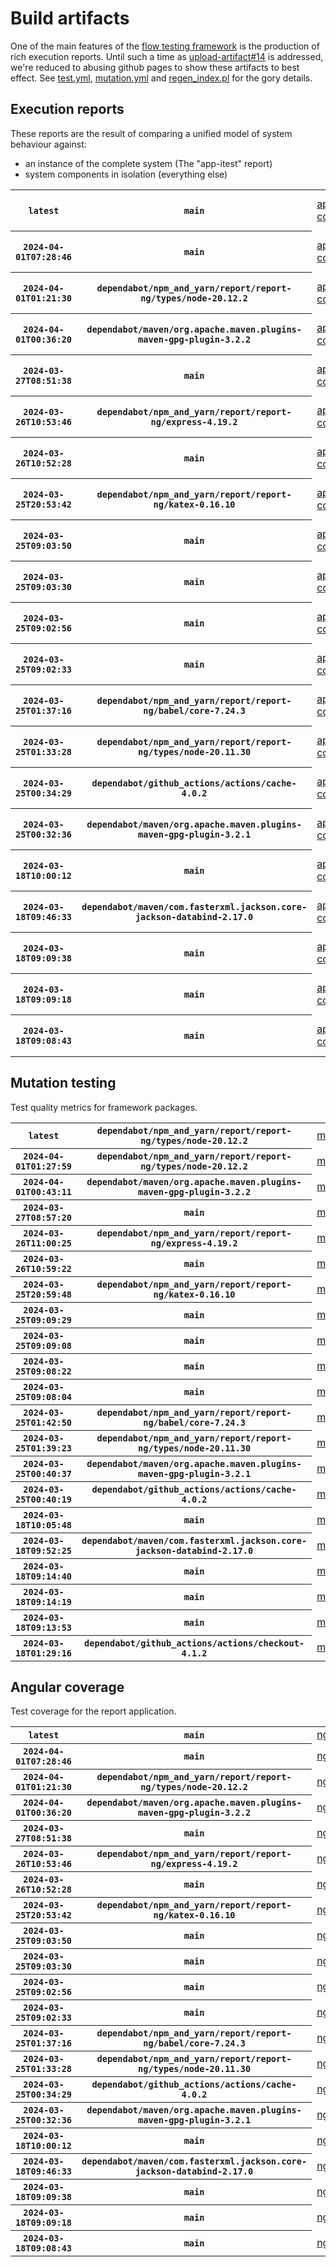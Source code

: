 # Build artifacts

One of the main features of the [flow testing framework](https://github.com/Mastercard/flow) is the production of rich execution reports.
Until such a time as [upload-artifact#14](https://github.com/actions/upload-artifact/issues/14) is addressed, we're reduced to abusing github pages to show these artifacts to best effect.
See [test.yml](https://github.com/Mastercard/flow/blob/main/.github/workflows/test.yml), [mutation.yml](https://github.com/Mastercard/flow/blob/main/.github/workflows/mutation.yml) and [regen_index.pl](https://github.com/Mastercard/flow/blob/pages/regen_index.pl) for the gory details.

## Execution reports

These reports are the result of comparing a unified model of system behaviour against:
 * an instance of the complete system (The "app-itest" report)
 * system components in isolation (everything else)

<!-- start:execution -->
<table>
	<tbody>
		<tr> <th><code>latest</code></th>
			 <th><code>main</code></th>
			<td><a href="execution/latest/app-core/target/mctf/latest/index.html">app-core</a></td>
			<td><a href="execution/latest/app-histogram/target/mctf/latest/index.html">app-histogram</a></td>
			<td><a href="execution/latest/app-itest/target/mctf/latest/index.html">app-itest</a></td>
			<td><a href="execution/latest/app-queue/target/mctf/latest/index.html">app-queue</a></td>
			<td><a href="execution/latest/app-store/target/mctf/latest/index.html">app-store</a></td>
			<td><a href="execution/latest/app-ui/target/mctf/latest/index.html">app-ui</a></td>
			<td><a href="execution/latest/app-web-ui/target/mctf/latest/index.html">app-web-ui</a></td>
		</tr>
		<tr> <th><code>2024-04-01T07:28:46</code></th>
			 <th><code>main</code></th>
			<td><a href="execution/1711956526/app-core/target/mctf/latest/index.html">app-core</a></td>
			<td><a href="execution/1711956526/app-histogram/target/mctf/latest/index.html">app-histogram</a></td>
			<td><a href="execution/1711956526/app-itest/target/mctf/latest/index.html">app-itest</a></td>
			<td><a href="execution/1711956526/app-queue/target/mctf/latest/index.html">app-queue</a></td>
			<td><a href="execution/1711956526/app-store/target/mctf/latest/index.html">app-store</a></td>
			<td><a href="execution/1711956526/app-ui/target/mctf/latest/index.html">app-ui</a></td>
			<td><a href="execution/1711956526/app-web-ui/target/mctf/latest/index.html">app-web-ui</a></td>
		</tr>
		<tr> <th><code>2024-04-01T01:21:30</code></th>
			 <th><code>dependabot/npm_and_yarn/report/report-ng/types/node-20.12.2</code></th>
			<td><a href="execution/1711934490/app-core/target/mctf/latest/index.html">app-core</a></td>
			<td><a href="execution/1711934490/app-histogram/target/mctf/latest/index.html">app-histogram</a></td>
			<td><a href="execution/1711934490/app-itest/target/mctf/latest/index.html">app-itest</a></td>
			<td><a href="execution/1711934490/app-queue/target/mctf/latest/index.html">app-queue</a></td>
			<td><a href="execution/1711934490/app-store/target/mctf/latest/index.html">app-store</a></td>
			<td><a href="execution/1711934490/app-ui/target/mctf/latest/index.html">app-ui</a></td>
			<td><a href="execution/1711934490/app-web-ui/target/mctf/latest/index.html">app-web-ui</a></td>
		</tr>
		<tr> <th><code>2024-04-01T00:36:20</code></th>
			 <th><code>dependabot/maven/org.apache.maven.plugins-maven-gpg-plugin-3.2.2</code></th>
			<td><a href="execution/1711931780/app-core/target/mctf/latest/index.html">app-core</a></td>
			<td><a href="execution/1711931780/app-histogram/target/mctf/latest/index.html">app-histogram</a></td>
			<td><a href="execution/1711931780/app-itest/target/mctf/latest/index.html">app-itest</a></td>
			<td><a href="execution/1711931780/app-queue/target/mctf/latest/index.html">app-queue</a></td>
			<td><a href="execution/1711931780/app-store/target/mctf/latest/index.html">app-store</a></td>
			<td><a href="execution/1711931780/app-ui/target/mctf/latest/index.html">app-ui</a></td>
			<td><a href="execution/1711931780/app-web-ui/target/mctf/latest/index.html">app-web-ui</a></td>
		</tr>
		<tr> <th><code>2024-03-27T08:51:38</code></th>
			 <th><code>main</code></th>
			<td><a href="execution/1711529498/app-core/target/mctf/latest/index.html">app-core</a></td>
			<td><a href="execution/1711529498/app-histogram/target/mctf/latest/index.html">app-histogram</a></td>
			<td><a href="execution/1711529498/app-itest/target/mctf/latest/index.html">app-itest</a></td>
			<td><a href="execution/1711529498/app-queue/target/mctf/latest/index.html">app-queue</a></td>
			<td><a href="execution/1711529498/app-store/target/mctf/latest/index.html">app-store</a></td>
			<td><a href="execution/1711529498/app-ui/target/mctf/latest/index.html">app-ui</a></td>
			<td><a href="execution/1711529498/app-web-ui/target/mctf/latest/index.html">app-web-ui</a></td>
		</tr>
		<tr> <th><code>2024-03-26T10:53:46</code></th>
			 <th><code>dependabot/npm_and_yarn/report/report-ng/express-4.19.2</code></th>
			<td><a href="execution/1711450426/app-core/target/mctf/latest/index.html">app-core</a></td>
			<td><a href="execution/1711450426/app-histogram/target/mctf/latest/index.html">app-histogram</a></td>
			<td><a href="execution/1711450426/app-itest/target/mctf/latest/index.html">app-itest</a></td>
			<td><a href="execution/1711450426/app-queue/target/mctf/latest/index.html">app-queue</a></td>
			<td><a href="execution/1711450426/app-store/target/mctf/latest/index.html">app-store</a></td>
			<td><a href="execution/1711450426/app-ui/target/mctf/latest/index.html">app-ui</a></td>
			<td><a href="execution/1711450426/app-web-ui/target/mctf/latest/index.html">app-web-ui</a></td>
		</tr>
		<tr> <th><code>2024-03-26T10:52:28</code></th>
			 <th><code>main</code></th>
			<td><a href="execution/1711450348/app-core/target/mctf/latest/index.html">app-core</a></td>
			<td><a href="execution/1711450348/app-histogram/target/mctf/latest/index.html">app-histogram</a></td>
			<td><a href="execution/1711450348/app-itest/target/mctf/latest/index.html">app-itest</a></td>
			<td><a href="execution/1711450348/app-queue/target/mctf/latest/index.html">app-queue</a></td>
			<td><a href="execution/1711450348/app-store/target/mctf/latest/index.html">app-store</a></td>
			<td><a href="execution/1711450348/app-ui/target/mctf/latest/index.html">app-ui</a></td>
			<td><a href="execution/1711450348/app-web-ui/target/mctf/latest/index.html">app-web-ui</a></td>
		</tr>
		<tr> <th><code>2024-03-25T20:53:42</code></th>
			 <th><code>dependabot/npm_and_yarn/report/report-ng/katex-0.16.10</code></th>
			<td><a href="execution/1711400022/app-core/target/mctf/latest/index.html">app-core</a></td>
			<td><a href="execution/1711400022/app-histogram/target/mctf/latest/index.html">app-histogram</a></td>
			<td><a href="execution/1711400022/app-itest/target/mctf/latest/index.html">app-itest</a></td>
			<td><a href="execution/1711400022/app-queue/target/mctf/latest/index.html">app-queue</a></td>
			<td><a href="execution/1711400022/app-store/target/mctf/latest/index.html">app-store</a></td>
			<td><a href="execution/1711400022/app-ui/target/mctf/latest/index.html">app-ui</a></td>
			<td><a href="execution/1711400022/app-web-ui/target/mctf/latest/index.html">app-web-ui</a></td>
		</tr>
		<tr> <th><code>2024-03-25T09:03:50</code></th>
			 <th><code>main</code></th>
			<td><a href="execution/1711357430/app-core/target/mctf/latest/index.html">app-core</a></td>
			<td><a href="execution/1711357430/app-histogram/target/mctf/latest/index.html">app-histogram</a></td>
			<td><a href="execution/1711357430/app-itest/target/mctf/latest/index.html">app-itest</a></td>
			<td><a href="execution/1711357430/app-queue/target/mctf/latest/index.html">app-queue</a></td>
			<td><a href="execution/1711357430/app-store/target/mctf/latest/index.html">app-store</a></td>
			<td><a href="execution/1711357430/app-ui/target/mctf/latest/index.html">app-ui</a></td>
			<td><a href="execution/1711357430/app-web-ui/target/mctf/latest/index.html">app-web-ui</a></td>
		</tr>
		<tr> <th><code>2024-03-25T09:03:30</code></th>
			 <th><code>main</code></th>
			<td><a href="execution/1711357410/app-core/target/mctf/latest/index.html">app-core</a></td>
			<td><a href="execution/1711357410/app-histogram/target/mctf/latest/index.html">app-histogram</a></td>
			<td><a href="execution/1711357410/app-itest/target/mctf/latest/index.html">app-itest</a></td>
			<td><a href="execution/1711357410/app-queue/target/mctf/latest/index.html">app-queue</a></td>
			<td><a href="execution/1711357410/app-store/target/mctf/latest/index.html">app-store</a></td>
			<td><a href="execution/1711357410/app-ui/target/mctf/latest/index.html">app-ui</a></td>
			<td><a href="execution/1711357410/app-web-ui/target/mctf/latest/index.html">app-web-ui</a></td>
		</tr>
		<tr> <th><code>2024-03-25T09:02:56</code></th>
			 <th><code>main</code></th>
			<td><a href="execution/1711357376/app-core/target/mctf/latest/index.html">app-core</a></td>
			<td><a href="execution/1711357376/app-histogram/target/mctf/latest/index.html">app-histogram</a></td>
			<td><a href="execution/1711357376/app-itest/target/mctf/latest/index.html">app-itest</a></td>
			<td><a href="execution/1711357376/app-queue/target/mctf/latest/index.html">app-queue</a></td>
			<td><a href="execution/1711357376/app-store/target/mctf/latest/index.html">app-store</a></td>
			<td><a href="execution/1711357376/app-ui/target/mctf/latest/index.html">app-ui</a></td>
			<td><a href="execution/1711357376/app-web-ui/target/mctf/latest/index.html">app-web-ui</a></td>
		</tr>
		<tr> <th><code>2024-03-25T09:02:33</code></th>
			 <th><code>main</code></th>
			<td><a href="execution/1711357353/app-core/target/mctf/latest/index.html">app-core</a></td>
			<td><a href="execution/1711357353/app-histogram/target/mctf/latest/index.html">app-histogram</a></td>
			<td><a href="execution/1711357353/app-itest/target/mctf/latest/index.html">app-itest</a></td>
			<td><a href="execution/1711357353/app-queue/target/mctf/latest/index.html">app-queue</a></td>
			<td><a href="execution/1711357353/app-store/target/mctf/latest/index.html">app-store</a></td>
			<td><a href="execution/1711357353/app-ui/target/mctf/latest/index.html">app-ui</a></td>
			<td><a href="execution/1711357353/app-web-ui/target/mctf/latest/index.html">app-web-ui</a></td>
		</tr>
		<tr> <th><code>2024-03-25T01:37:16</code></th>
			 <th><code>dependabot/npm_and_yarn/report/report-ng/babel/core-7.24.3</code></th>
			<td><a href="execution/1711330636/app-core/target/mctf/latest/index.html">app-core</a></td>
			<td><a href="execution/1711330636/app-histogram/target/mctf/latest/index.html">app-histogram</a></td>
			<td><a href="execution/1711330636/app-itest/target/mctf/latest/index.html">app-itest</a></td>
			<td><a href="execution/1711330636/app-queue/target/mctf/latest/index.html">app-queue</a></td>
			<td><a href="execution/1711330636/app-store/target/mctf/latest/index.html">app-store</a></td>
			<td><a href="execution/1711330636/app-ui/target/mctf/latest/index.html">app-ui</a></td>
			<td><a href="execution/1711330636/app-web-ui/target/mctf/latest/index.html">app-web-ui</a></td>
		</tr>
		<tr> <th><code>2024-03-25T01:33:28</code></th>
			 <th><code>dependabot/npm_and_yarn/report/report-ng/types/node-20.11.30</code></th>
			<td><a href="execution/1711330408/app-core/target/mctf/latest/index.html">app-core</a></td>
			<td><a href="execution/1711330408/app-histogram/target/mctf/latest/index.html">app-histogram</a></td>
			<td><a href="execution/1711330408/app-itest/target/mctf/latest/index.html">app-itest</a></td>
			<td><a href="execution/1711330408/app-queue/target/mctf/latest/index.html">app-queue</a></td>
			<td><a href="execution/1711330408/app-store/target/mctf/latest/index.html">app-store</a></td>
			<td><a href="execution/1711330408/app-ui/target/mctf/latest/index.html">app-ui</a></td>
			<td><a href="execution/1711330408/app-web-ui/target/mctf/latest/index.html">app-web-ui</a></td>
		</tr>
		<tr> <th><code>2024-03-25T00:34:29</code></th>
			 <th><code>dependabot/github_actions/actions/cache-4.0.2</code></th>
			<td><a href="execution/1711326869/app-core/target/mctf/latest/index.html">app-core</a></td>
			<td><a href="execution/1711326869/app-histogram/target/mctf/latest/index.html">app-histogram</a></td>
			<td><a href="execution/1711326869/app-itest/target/mctf/latest/index.html">app-itest</a></td>
			<td><a href="execution/1711326869/app-queue/target/mctf/latest/index.html">app-queue</a></td>
			<td><a href="execution/1711326869/app-store/target/mctf/latest/index.html">app-store</a></td>
			<td><a href="execution/1711326869/app-ui/target/mctf/latest/index.html">app-ui</a></td>
			<td><a href="execution/1711326869/app-web-ui/target/mctf/latest/index.html">app-web-ui</a></td>
		</tr>
		<tr> <th><code>2024-03-25T00:32:36</code></th>
			 <th><code>dependabot/maven/org.apache.maven.plugins-maven-gpg-plugin-3.2.1</code></th>
			<td><a href="execution/1711326756/app-core/target/mctf/latest/index.html">app-core</a></td>
			<td><a href="execution/1711326756/app-histogram/target/mctf/latest/index.html">app-histogram</a></td>
			<td><a href="execution/1711326756/app-itest/target/mctf/latest/index.html">app-itest</a></td>
			<td><a href="execution/1711326756/app-queue/target/mctf/latest/index.html">app-queue</a></td>
			<td><a href="execution/1711326756/app-store/target/mctf/latest/index.html">app-store</a></td>
			<td><a href="execution/1711326756/app-ui/target/mctf/latest/index.html">app-ui</a></td>
			<td><a href="execution/1711326756/app-web-ui/target/mctf/latest/index.html">app-web-ui</a></td>
		</tr>
		<tr> <th><code>2024-03-18T10:00:12</code></th>
			 <th><code>main</code></th>
			<td><a href="execution/1710756012/app-core/target/mctf/latest/index.html">app-core</a></td>
			<td><a href="execution/1710756012/app-histogram/target/mctf/latest/index.html">app-histogram</a></td>
			<td><a href="execution/1710756012/app-itest/target/mctf/latest/index.html">app-itest</a></td>
			<td><a href="execution/1710756012/app-queue/target/mctf/latest/index.html">app-queue</a></td>
			<td><a href="execution/1710756012/app-store/target/mctf/latest/index.html">app-store</a></td>
			<td><a href="execution/1710756012/app-ui/target/mctf/latest/index.html">app-ui</a></td>
			<td><a href="execution/1710756012/app-web-ui/target/mctf/latest/index.html">app-web-ui</a></td>
		</tr>
		<tr> <th><code>2024-03-18T09:46:33</code></th>
			 <th><code>dependabot/maven/com.fasterxml.jackson.core-jackson-databind-2.17.0</code></th>
			<td><a href="execution/1710755193/app-core/target/mctf/latest/index.html">app-core</a></td>
			<td><a href="execution/1710755193/app-histogram/target/mctf/latest/index.html">app-histogram</a></td>
			<td><a href="execution/1710755193/app-itest/target/mctf/latest/index.html">app-itest</a></td>
			<td><a href="execution/1710755193/app-queue/target/mctf/latest/index.html">app-queue</a></td>
			<td><a href="execution/1710755193/app-store/target/mctf/latest/index.html">app-store</a></td>
			<td><a href="execution/1710755193/app-ui/target/mctf/latest/index.html">app-ui</a></td>
			<td><a href="execution/1710755193/app-web-ui/target/mctf/latest/index.html">app-web-ui</a></td>
		</tr>
		<tr> <th><code>2024-03-18T09:09:38</code></th>
			 <th><code>main</code></th>
			<td><a href="execution/1710752978/app-core/target/mctf/latest/index.html">app-core</a></td>
			<td><a href="execution/1710752978/app-histogram/target/mctf/latest/index.html">app-histogram</a></td>
			<td><a href="execution/1710752978/app-itest/target/mctf/latest/index.html">app-itest</a></td>
			<td><a href="execution/1710752978/app-queue/target/mctf/latest/index.html">app-queue</a></td>
			<td><a href="execution/1710752978/app-store/target/mctf/latest/index.html">app-store</a></td>
			<td><a href="execution/1710752978/app-ui/target/mctf/latest/index.html">app-ui</a></td>
			<td><a href="execution/1710752978/app-web-ui/target/mctf/latest/index.html">app-web-ui</a></td>
		</tr>
		<tr> <th><code>2024-03-18T09:09:18</code></th>
			 <th><code>main</code></th>
			<td><a href="execution/1710752958/app-core/target/mctf/latest/index.html">app-core</a></td>
			<td><a href="execution/1710752958/app-histogram/target/mctf/latest/index.html">app-histogram</a></td>
			<td><a href="execution/1710752958/app-itest/target/mctf/latest/index.html">app-itest</a></td>
			<td><a href="execution/1710752958/app-queue/target/mctf/latest/index.html">app-queue</a></td>
			<td><a href="execution/1710752958/app-store/target/mctf/latest/index.html">app-store</a></td>
			<td><a href="execution/1710752958/app-ui/target/mctf/latest/index.html">app-ui</a></td>
			<td><a href="execution/1710752958/app-web-ui/target/mctf/latest/index.html">app-web-ui</a></td>
		</tr>
		<tr> <th><code>2024-03-18T09:08:43</code></th>
			 <th><code>main</code></th>
			<td><a href="execution/1710752923/app-core/target/mctf/latest/index.html">app-core</a></td>
			<td><a href="execution/1710752923/app-histogram/target/mctf/latest/index.html">app-histogram</a></td>
			<td><a href="execution/1710752923/app-itest/target/mctf/latest/index.html">app-itest</a></td>
			<td><a href="execution/1710752923/app-queue/target/mctf/latest/index.html">app-queue</a></td>
			<td><a href="execution/1710752923/app-store/target/mctf/latest/index.html">app-store</a></td>
			<td><a href="execution/1710752923/app-ui/target/mctf/latest/index.html">app-ui</a></td>
			<td><a href="execution/1710752923/app-web-ui/target/mctf/latest/index.html">app-web-ui</a></td>
		</tr>
	</tbody>
</table>
<!-- end:execution -->

## Mutation testing

Test quality metrics for framework packages.

<!-- start:mutation -->
<table>
	<tbody>
		<tr> <th><code>latest</code></th>
			 <th><code>dependabot/npm_and_yarn/report/report-ng/types/node-20.12.2</code></th>
			<td><a href="mutation/latest/mutation_report/index.html">mutation</a></td>
		</tr>
		<tr> <th><code>2024-04-01T01:27:59</code></th>
			 <th><code>dependabot/npm_and_yarn/report/report-ng/types/node-20.12.2</code></th>
			<td><a href="mutation/1711934879/mutation_report/index.html">mutation</a></td>
		</tr>
		<tr> <th><code>2024-04-01T00:43:11</code></th>
			 <th><code>dependabot/maven/org.apache.maven.plugins-maven-gpg-plugin-3.2.2</code></th>
			<td><a href="mutation/1711932191/mutation_report/index.html">mutation</a></td>
		</tr>
		<tr> <th><code>2024-03-27T08:57:20</code></th>
			 <th><code>main</code></th>
			<td><a href="mutation/1711529840/mutation_report/index.html">mutation</a></td>
		</tr>
		<tr> <th><code>2024-03-26T11:00:25</code></th>
			 <th><code>dependabot/npm_and_yarn/report/report-ng/express-4.19.2</code></th>
			<td><a href="mutation/1711450825/mutation_report/index.html">mutation</a></td>
		</tr>
		<tr> <th><code>2024-03-26T10:59:22</code></th>
			 <th><code>main</code></th>
			<td><a href="mutation/1711450762/mutation_report/index.html">mutation</a></td>
		</tr>
		<tr> <th><code>2024-03-25T20:59:48</code></th>
			 <th><code>dependabot/npm_and_yarn/report/report-ng/katex-0.16.10</code></th>
			<td><a href="mutation/1711400388/mutation_report/index.html">mutation</a></td>
		</tr>
		<tr> <th><code>2024-03-25T09:09:29</code></th>
			 <th><code>main</code></th>
			<td><a href="mutation/1711357769/mutation_report/index.html">mutation</a></td>
		</tr>
		<tr> <th><code>2024-03-25T09:09:08</code></th>
			 <th><code>main</code></th>
			<td><a href="mutation/1711357748/mutation_report/index.html">mutation</a></td>
		</tr>
		<tr> <th><code>2024-03-25T09:08:22</code></th>
			 <th><code>main</code></th>
			<td><a href="mutation/1711357702/mutation_report/index.html">mutation</a></td>
		</tr>
		<tr> <th><code>2024-03-25T09:08:04</code></th>
			 <th><code>main</code></th>
			<td><a href="mutation/1711357684/mutation_report/index.html">mutation</a></td>
		</tr>
		<tr> <th><code>2024-03-25T01:42:50</code></th>
			 <th><code>dependabot/npm_and_yarn/report/report-ng/babel/core-7.24.3</code></th>
			<td><a href="mutation/1711330970/mutation_report/index.html">mutation</a></td>
		</tr>
		<tr> <th><code>2024-03-25T01:39:23</code></th>
			 <th><code>dependabot/npm_and_yarn/report/report-ng/types/node-20.11.30</code></th>
			<td><a href="mutation/1711330763/mutation_report/index.html">mutation</a></td>
		</tr>
		<tr> <th><code>2024-03-25T00:40:37</code></th>
			 <th><code>dependabot/maven/org.apache.maven.plugins-maven-gpg-plugin-3.2.1</code></th>
			<td><a href="mutation/1711327237/mutation_report/index.html">mutation</a></td>
		</tr>
		<tr> <th><code>2024-03-25T00:40:19</code></th>
			 <th><code>dependabot/github_actions/actions/cache-4.0.2</code></th>
			<td><a href="mutation/1711327219/mutation_report/index.html">mutation</a></td>
		</tr>
		<tr> <th><code>2024-03-18T10:05:48</code></th>
			 <th><code>main</code></th>
			<td><a href="mutation/1710756348/mutation_report/index.html">mutation</a></td>
		</tr>
		<tr> <th><code>2024-03-18T09:52:25</code></th>
			 <th><code>dependabot/maven/com.fasterxml.jackson.core-jackson-databind-2.17.0</code></th>
			<td><a href="mutation/1710755545/mutation_report/index.html">mutation</a></td>
		</tr>
		<tr> <th><code>2024-03-18T09:14:40</code></th>
			 <th><code>main</code></th>
			<td><a href="mutation/1710753280/mutation_report/index.html">mutation</a></td>
		</tr>
		<tr> <th><code>2024-03-18T09:14:19</code></th>
			 <th><code>main</code></th>
			<td><a href="mutation/1710753259/mutation_report/index.html">mutation</a></td>
		</tr>
		<tr> <th><code>2024-03-18T09:13:53</code></th>
			 <th><code>main</code></th>
			<td><a href="mutation/1710753233/mutation_report/index.html">mutation</a></td>
		</tr>
		<tr> <th><code>2024-03-18T01:29:16</code></th>
			 <th><code>dependabot/github_actions/actions/checkout-4.1.2</code></th>
			<td><a href="mutation/1710725356/mutation_report/index.html">mutation</a></td>
		</tr>
	</tbody>
</table>
<!-- end:mutation -->

## Angular coverage

Test coverage for the report application.

<!-- start:ng_coverage -->
<table>
	<tbody>
		<tr> <th><code>latest</code></th>
			 <th><code>main</code></th>
			<td><a href="ng_coverage/latest/report/index.html">ng_coverage</a></td>
		</tr>
		<tr> <th><code>2024-04-01T07:28:46</code></th>
			 <th><code>main</code></th>
			<td><a href="ng_coverage/1711956526/report/index.html">ng_coverage</a></td>
		</tr>
		<tr> <th><code>2024-04-01T01:21:30</code></th>
			 <th><code>dependabot/npm_and_yarn/report/report-ng/types/node-20.12.2</code></th>
			<td><a href="ng_coverage/1711934490/report/index.html">ng_coverage</a></td>
		</tr>
		<tr> <th><code>2024-04-01T00:36:20</code></th>
			 <th><code>dependabot/maven/org.apache.maven.plugins-maven-gpg-plugin-3.2.2</code></th>
			<td><a href="ng_coverage/1711931780/report/index.html">ng_coverage</a></td>
		</tr>
		<tr> <th><code>2024-03-27T08:51:38</code></th>
			 <th><code>main</code></th>
			<td><a href="ng_coverage/1711529498/report/index.html">ng_coverage</a></td>
		</tr>
		<tr> <th><code>2024-03-26T10:53:46</code></th>
			 <th><code>dependabot/npm_and_yarn/report/report-ng/express-4.19.2</code></th>
			<td><a href="ng_coverage/1711450426/report/index.html">ng_coverage</a></td>
		</tr>
		<tr> <th><code>2024-03-26T10:52:28</code></th>
			 <th><code>main</code></th>
			<td><a href="ng_coverage/1711450348/report/index.html">ng_coverage</a></td>
		</tr>
		<tr> <th><code>2024-03-25T20:53:42</code></th>
			 <th><code>dependabot/npm_and_yarn/report/report-ng/katex-0.16.10</code></th>
			<td><a href="ng_coverage/1711400022/report/index.html">ng_coverage</a></td>
		</tr>
		<tr> <th><code>2024-03-25T09:03:50</code></th>
			 <th><code>main</code></th>
			<td><a href="ng_coverage/1711357430/report/index.html">ng_coverage</a></td>
		</tr>
		<tr> <th><code>2024-03-25T09:03:30</code></th>
			 <th><code>main</code></th>
			<td><a href="ng_coverage/1711357410/report/index.html">ng_coverage</a></td>
		</tr>
		<tr> <th><code>2024-03-25T09:02:56</code></th>
			 <th><code>main</code></th>
			<td><a href="ng_coverage/1711357376/report/index.html">ng_coverage</a></td>
		</tr>
		<tr> <th><code>2024-03-25T09:02:33</code></th>
			 <th><code>main</code></th>
			<td><a href="ng_coverage/1711357353/report/index.html">ng_coverage</a></td>
		</tr>
		<tr> <th><code>2024-03-25T01:37:16</code></th>
			 <th><code>dependabot/npm_and_yarn/report/report-ng/babel/core-7.24.3</code></th>
			<td><a href="ng_coverage/1711330636/report/index.html">ng_coverage</a></td>
		</tr>
		<tr> <th><code>2024-03-25T01:33:28</code></th>
			 <th><code>dependabot/npm_and_yarn/report/report-ng/types/node-20.11.30</code></th>
			<td><a href="ng_coverage/1711330408/report/index.html">ng_coverage</a></td>
		</tr>
		<tr> <th><code>2024-03-25T00:34:29</code></th>
			 <th><code>dependabot/github_actions/actions/cache-4.0.2</code></th>
			<td><a href="ng_coverage/1711326869/report/index.html">ng_coverage</a></td>
		</tr>
		<tr> <th><code>2024-03-25T00:32:36</code></th>
			 <th><code>dependabot/maven/org.apache.maven.plugins-maven-gpg-plugin-3.2.1</code></th>
			<td><a href="ng_coverage/1711326756/report/index.html">ng_coverage</a></td>
		</tr>
		<tr> <th><code>2024-03-18T10:00:12</code></th>
			 <th><code>main</code></th>
			<td><a href="ng_coverage/1710756012/report/index.html">ng_coverage</a></td>
		</tr>
		<tr> <th><code>2024-03-18T09:46:33</code></th>
			 <th><code>dependabot/maven/com.fasterxml.jackson.core-jackson-databind-2.17.0</code></th>
			<td><a href="ng_coverage/1710755193/report/index.html">ng_coverage</a></td>
		</tr>
		<tr> <th><code>2024-03-18T09:09:38</code></th>
			 <th><code>main</code></th>
			<td><a href="ng_coverage/1710752978/report/index.html">ng_coverage</a></td>
		</tr>
		<tr> <th><code>2024-03-18T09:09:18</code></th>
			 <th><code>main</code></th>
			<td><a href="ng_coverage/1710752958/report/index.html">ng_coverage</a></td>
		</tr>
		<tr> <th><code>2024-03-18T09:08:43</code></th>
			 <th><code>main</code></th>
			<td><a href="ng_coverage/1710752923/report/index.html">ng_coverage</a></td>
		</tr>
	</tbody>
</table>
<!-- end:ng_coverage -->